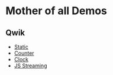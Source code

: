 # Mother of all Demos

## Qwik

- [Static](/moad/static/)
- [Counter](/moad/counter/)
- [Clock](/moad/clock/)
- [JS Streaming](/moad/js-streaming/)
